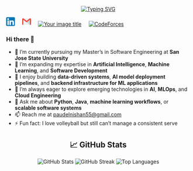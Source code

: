 <p align="center">
<a href="https://git.io/typing-svg"><img src="https://readme-typing-svg.herokuapp.com?font=Fira+Code&weight=800&size=24&pause=1000&color=1E74F7&center=true&vCenter=true&width=825&height=200&lines=Hi%2C+I+am+Nishan+Paudel;MS+Student+%40+SJSU;Software+Engineer" alt="Typing SVG" /></a>
</p>

[![linkedin](https://github.com/nishan7/nishan7/blob/master/linkedin%20(1).png)](https://www.linkedin.com/in/paudelnishan/)
&nbsp; &nbsp;
[![mail](https://github.com/nishan7/nishan7/blob/master/gmail%20(1).png)](mailto:paudelnishan55@gmail.com) &nbsp; &nbsp;
[<img src="https://i.pinimg.com/originals/c5/d9/fc/c5d9fc1e18bcf039f464c2ab6cfb3eb6.jpg" alt="Your image title" width="25"/>](https://www.codechef.com/users/nishanpaudel) &nbsp; &nbsp;
[<img src="https://en.wikipedia.org/wiki/File:Codeforces%27s_new_logo.png" alt="CodeForces" width="80"/>](https://codeforces.com/profile/nishanpaudel) &nbsp; &nbsp;


### Hi there 👋
- 🔭 I’m currently pursuing my Master’s in Software Engineering at **San Jose State University**  
- 🌱 I’m expanding my expertise in **Artificial Intelligence**, **Machine Learning**, and **Software Development**  
- 🧠 I enjoy building **data-driven systems**, **AI model deployment pipelines**, and **backend infrastructure for ML applications**  
- 🤔 I’m always eager to explore emerging technologies in **AI**, **MLOps**, and **Cloud Engineering**  
- 💬 Ask me about **Python**, **Java**, **machine learning workflows**, or **scalable software systems**  
- 📫 Reach me at [paudelnishan55@gmail.com](mailto:paudelnishan55@gmail.com)  
- ⚡ Fun fact: I love volleyball but still can’t manage a consistent serve

<!-- GitHub stats section -->
<h2 align="center">
  📈 GitHub Stats
</h2>

<p align="center">
  <!-- GitHub contribution overview -->
  <img src="https://github-readme-stats.vercel.app/api?username=nishan7&show_icons=true&hide=issues&count_private=true&theme=tokyonight&hide_border=true" alt="GitHub Stats" />
  <!-- Streak chart to show consistency -->
  <img src="https://github-readme-streak-stats.herokuapp.com/?user=nishan7&theme=tokyonight&hide_border=true" alt="GitHub Streak" />
  <!-- Top languages chart -->
  <img src="https://github-readme-stats.vercel.app/api/top-langs/?username=nishan7&layout=compact&theme=tokyonight&hide_border=true" alt="Top Languages" />
</p>



